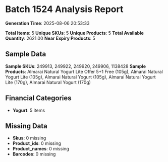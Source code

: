 # Batch 1524 Analysis Report

**Generation Time**: 2025-08-06 20:53:33

**Total Items**: 5
**Unique SKUs**: 5
**Unique Products**: 5
**Total Available Quantity**: 2621.00
**Near Expiry Products**: 5

## Sample Data
**Sample SKUs**: 249913, 249922, 249920, 249906, 1138428
**Sample Products**: Almarai Natural Yogurt Lite Offer 5+1 Free (105g), Almarai Natural Yogurt Lite (105g), Almarai Natural Yogurt (105g), Almarai Natural Yogurt Lite (170g), Almarai Natural Yogurt (170g)

## Financial Categories
- **Yogurt**: 5 items

## Missing Data
- **Skus**: 0 missing
- **Product_ids**: 0 missing
- **Product_names**: 0 missing
- **Barcodes**: 0 missing
